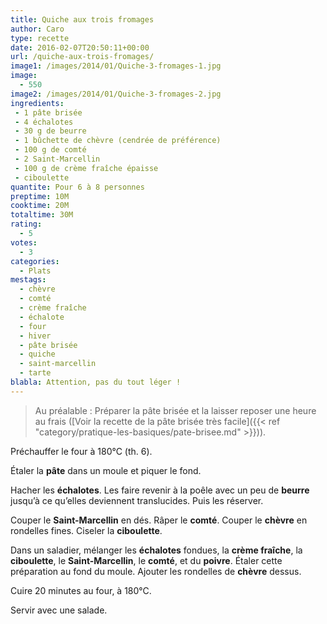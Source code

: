```yaml
---
title: Quiche aux trois fromages
author: Caro
type: recette
date: 2016-02-07T20:50:11+00:00
url: /quiche-aux-trois-fromages/
image1: /images/2014/01/Quiche-3-fromages-1.jpg
image:
  - 550
image2: /images/2014/01/Quiche-3-fromages-2.jpg
ingredients:
 - 1 pâte brisée
 - 4 échalotes
 - 30 g de beurre
 - 1 bûchette de chèvre (cendrée de préférence)
 - 100 g de comté
 - 2 Saint-Marcellin
 - 100 g de crème fraîche épaisse
 - ciboulette
quantite: Pour 6 à 8 personnes
preptime: 10M
cooktime: 20M
totaltime: 30M
rating:
  - 5
votes:
  - 3
categories:
  - Plats
mestags:
  - chèvre
  - comté
  - crème fraîche
  - échalote
  - four
  - hiver
  - pâte brisée
  - quiche
  - saint-marcellin
  - tarte
blabla: Attention, pas du tout léger !
---
```

> Au préalable : Préparer la pâte brisée et la laisser reposer une heure au frais ([Voir la recette de la pâte brisée très facile]({{< ref "category/pratique-les-basiques/pate-brisee.md" >}})).

Préchauffer le four à 180°C (th. 6).

Étaler la **pâte** dans un moule et piquer le fond.

Hacher les **échalotes**. Les faire revenir à la poêle avec un peu de **beurre** jusqu&rsquo;à ce qu&rsquo;elles deviennent translucides. Puis les réserver.

Couper le **Saint-Marcellin** en dés. Râper le **comté**. Couper le **chèvre** en rondelles fines. Ciseler la **ciboulette**.

Dans un saladier, mélanger les **échalotes** fondues, la **crème fraîche**, la **ciboulette**, le **Saint-Marcellin**, le **comté**, et du **poivre**. Étaler cette préparation au fond du moule. Ajouter les rondelles de **chèvre** dessus.

Cuire 20 minutes au four, à 180°C.

Servir avec une salade.

&nbsp;
